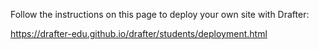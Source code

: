 Follow the instructions on this page to deploy your own site with Drafter:

<https://drafter-edu.github.io/drafter/students/deployment.html>
